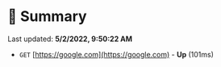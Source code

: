 # 📖 Summary
Last updated: **5/2/2022, 9:50:22 AM**

- `GET` [https://google.com](https://google.com) - **Up** (101ms)
